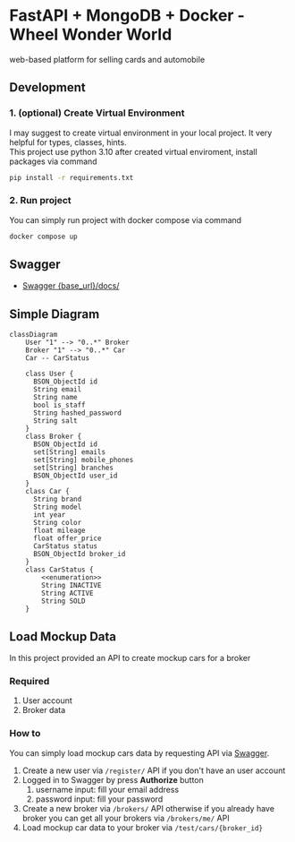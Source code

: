 # FastAPI + MongoDB + Docker - Wheel Wonder World

web-based platform for selling cards and automobile

## Development

### 1. (optional) Create Virtual Environment

I may suggest to create virtual environment in your local project. It very helpful for types, classes, hints.\
This project use python 3.10
after created virtual enviroment, install packages via command

```bash
pip install -r requirements.txt
```

### 2. Run project

You can simply run project with docker compose via command

```bash
docker compose up
```

## Swagger

- [Swagger {base_url}/docs/](http://localhost:8000/docs/)

## Simple Diagram

```mermaid
classDiagram
    User "1" --> "0..*" Broker
    Broker "1" --> "0..*" Car
    Car -- CarStatus
    
    class User {
      BSON_ObjectId id
      String email
      String name
      bool is_staff
      String hashed_password
      String salt 
    }
    class Broker {
      BSON_ObjectId id
      set[String] emails
      set[String] mobile_phones
      set[String] branches
      BSON_ObjectId user_id
    }
    class Car {
      String brand
      String model
      int year
      String color
      float mileage
      float offer_price
      CarStatus status
      BSON_ObjectId broker_id
    }
    class CarStatus {
        <<enumeration>>
        String INACTIVE
        String ACTIVE
        String SOLD
    }
```

## Load Mockup Data

In this project provided an API to create mockup cars for a broker

### Required

1. User account
2. Broker data

### How to

You can simply load mockup cars data by requesting API via [Swagger](http://localhost:8000/docs/).

1. Create a new user via `/register/` API if you don't have an user account
2. Logged in to Swagger by press **Authorize** button
   1. username input: fill your email address
   2. password input: fill your password
3. Create a new broker via `/brokers/` API otherwise if you already have broker you can get all your brokers via `/brokers/me/` API
4. Load mockup car data to your broker via `/test/cars/{broker_id}`
